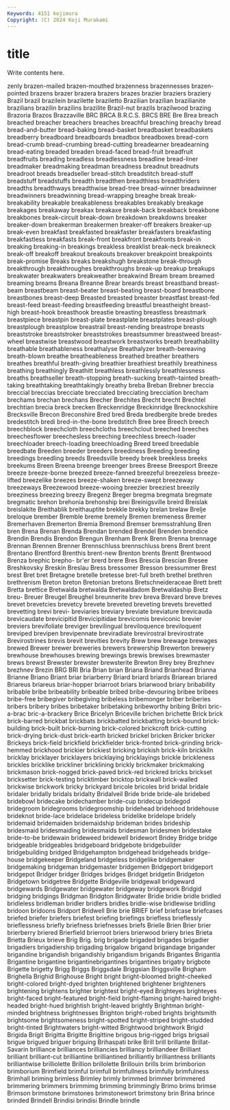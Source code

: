 ```yaml
---
Keywords: 4151 kojimura
Copyright: (C) 2024 Koji Murakami
---
```


# title

Write contents here.



zenly brazen-mailed brazen-mouthed brazenness brazennesses brazen-pointed brazens brazer brazera brazers
brazes brazier braziers braziery Brazil brazil brazilein brazilette braziletto Brazilian
brazilian brazilianite brazilians brazilin brazilins brazilite Brazil-nut brazils brazilwood brazing
Brazoria Brazos Brazzaville BRC BRCA B.R.C.S. BRCS BRE Bre Brea
breach breached breacher breachers breaches breachful breaching breachy bread bread-and-butter
bread-baking bread-basket breadbasket breadbaskets breadberry breadboard breadboards breadbox breadboxes bread-corn
bread-crumb bread-crumbing bread-cutting breadearner breadearning bread-eating breaded breaden bread-faced bread-fruit
breadfruit breadfruits breading breadless breadlessness breadline bread-liner breadmaker breadmaking breadman
breadness breadnut breadnuts breadroot breads breadseller bread-stitch breadstitch bread-stuff breadstuff
breadstuffs breadth breadthen breadthless breadthriders breadths breadthways breadthwise bread-tree bread-winner
breadwinner breadwinners breadwinning bread-wrapping breaghe break break- breakability breakable breakableness
breakables breakably breakage breakages breakaway breakax breakaxe break-back breakback breakbone
breakbones break-circuit break-down breakdown breakdowns breaker breaker-down breakerman breakermen breaker-off
breakers breaker-up break-even breakfast breakfasted breakfaster breakfasters breakfasting breakfastless breakfasts
break-front breakfront breakfronts break-in breaking breaking-in breakings breakless breaklist break-neck
breakneck break-off breakoff breakout breakouts breakover breakpoint breakpoints break-promise Breaks
breaks breakshugh breakstone break-through breakthrough breakthroughes breakthroughs break-up breakup breakups
breakwater breakwaters breakweather breakwind Bream bream breamed breaming breams Breana
Breanne Brear breards breast breastband breast-beam breastbeam breast-beater breast-beating breast-board
breastbone breastbones breast-deep Breasted breasted breaster breastfast breast-fed breast-feed breast-feeding
breastfeeding breastful breastheight breast-high breast-hook breasthook breastie breasting breastless breastmark
breastpiece breastpin breast-plate breastplate breastplates breast-plough breastplough breastplow breastrail breast-rending
breastrope breasts breaststroke breaststroker breaststrokes breastsummer breastweed breast-wheel breastwise breastwood
breastwork breastworks breath breathability breathable breathableness breathalyse Breathalyzer breath-bereaving breath-blown
breathe breatheableness breathed breather breathers breathes breathful breath-giving breathier breathiest
breathily breathiness breathing breathingly Breathitt breathless breathlessly breathlessness breaths breathseller
breath-stopping breath-sucking breath-tainted breath-taking breathtaking breathtakingly breathy breba Breban Brebner
breccia breccial breccias brecciate brecciated brecciating brecciation brecham brechams brechan
brechans Brecher Brechites Brecht brecht Brechtel brechtian brecia breck brecken
Breckenridge Breckinridge Brecknockshire Brecksville Brecon Breconshire Bred bred Breda bredbergite
brede bredes bredestitch bredi bred-in-the-bone bredstitch Bree bree Breech breech
breechblock breechcloth breechcloths breechclout breeched breeches breechesflower breechesless breeching breechless
breech-loader breechloader breech-loading breechloading Breed breed breedable breedbate Breeden breeder
breeders breediness Breeding breeding breedings breedling breeds Breedsville breedy breek
breekless breeks breekums Breen Breena breenge breenger brees Breese Breesport
Breeze breeze breeze-borne breezed breeze-fanned breezeful breezeless breeze-lifted breezelike breezes
breeze-shaken breeze-swept breezeway breezeways Breezewood breeze-wooing breezier breeziest breezily breeziness
breezing breezy Bregenz Breger bregma bregmata bregmate bregmatic brehon brehonia
brehonship brei Breinigsville breird Breislak breislakite Breithablik breithauptite brekkle brekky
brelan brelaw Brelje breloque brember Bremble breme bremely Bremen bremeness
Bremer Bremerhaven Bremerton Bremia Bremond Bremser bremsstrahlung Bren bren Brena
Brenan Brenda Brendan brended Brendel Brenden brendice Brendin Brendis Brendon
Brengun Brenham Brenk Brenn Brenna brennage Brennan Brennen Brenner Brennschluss
brennschluss brens Brent brent Brentano Brentford Brenthis brent-new Brenton brents
Brentt Brentwood Brenza brephic brepho- br'er brerd brere Bres Brescia
Brescian Bresee Breshkovsky Breskin Breslau Bress bressomer Bresson bressummer Brest
brest Bret bret Bretagne bretelle bretesse bret-full breth brethel brethren
brethrenism Breton breton Bretonian bretons Bretschneideraceae Brett brett Bretta brettice
Bretwalda bretwalda Bretwaldadom Bretwaldaship Bretz breu- Breuer Breugel Breughel breunnerite
brev breva Brevard breve breves brevet brevetcies brevetcy brevete breveted
breveting brevets brevetted brevetting brevi brevi- breviaries breviary breviate breviature
brevicauda brevicaudate brevicipitid Brevicipitidae brevicomis breviconic brevier breviers brevifoliate breviger
brevilingual breviloquence breviloquent breviped brevipen brevipennate breviradiate brevirostral brevirostrate Brevirostrines
brevis brevit brevities brevity Brew brew brewage brewages brewed Brewer
brewer breweries brewers brewership Brewerton brewery brewhouse brewhouses brewing brewings
brewis brewises brewmaster brews brewst Brewster brewster brewsterite Brewton Brey
brey Brezhnev brezhnev Brezin BRG BRI Bria Brian brian Briana
Briand Brianhead Brianna Brianne Briano Briant briar briarberry Briard briard
briards Briarean briared Briareus briareus briar-hopper briarroot briars briarwood briary
bribability bribable bribe bribeability bribeable bribed bribe-devouring bribee bribees bribe-free
bribegiver bribegiving bribeless bribemonger briber briberies bribers bribery bribes bribetaker
bribetaking bribeworthy bribing Bribri bric-a-brac bric-a-brackery Brice Bricelyn Briceville brichen
brichette Brick brick brick-barred brickbat brickbats brickbatted brickbatting brick-bound brick-building
brick-built brick-burning brick-colored brickcroft brick-cutting brick-drying brick-dust brick-earth bricked brickel
bricken Bricker bricker Brickeys brick-field brickfield brickfielder brick-fronted brick-grinding brick-hemmed
brickhood brickier brickiest bricking brickish brick-kiln brickkiln bricklay bricklayer bricklayers
bricklaying bricklayings brickle brickleness brickles bricklike brickliner bricklining brickly brickmaker
brickmaking brickmason brick-nogged brick-paved brick-red brickred bricks brickset bricksetter brick-testing
bricktimber bricktop brickwall brick-walled brickwise brickwork bricky brickyard bricole bricoles
brid bridal bridale bridaler bridally bridals bridalty Bridalveil Bride bride
bride-ale bridebed bridebowl bridecake bridechamber bride-cup bridecup bridegod bridegroom bridegrooms
bridegroomship bridehead bridehood bridehouse brideknot bride-lace bridelace brideless bridelike bridelope
bridely bridemaid bridemaiden bridemaidship brideman brides brideship bridesmaid bridesmaiding bridesmaids
bridesman bridesmen bridestake bride-to-be bridewain brideweed bridewell bridewort Bridey Bridge
bridge bridgeable bridgeables bridgeboard bridgebote bridgebuilder bridgebuilding bridged Bridgehampton bridgehead
bridgeheads bridge-house bridgekeeper Bridgeland bridgeless bridgelike bridgemaker bridgemaking bridgeman bridgemaster
bridgemen Bridgeport bridgeport bridgepot Bridger bridger Bridges bridges Bridget bridgetin
Bridgeton Bridgetown bridgetree Bridgette Bridgeville bridgewall bridgeward bridgewards Bridgewater bridgewater
bridgeway bridgework Bridgid bridging bridgings Bridgman Bridgton Bridgwater Bridie bridie
bridle bridled bridleless bridleman bridler bridlers bridles bridle-wise bridlewise bridling
bridoon bridoons Bridport Bridwell Brie brie BRIEF brief briefcase briefcases
briefed briefer briefers briefest briefing briefings briefless brieflessly brieflessness briefly
briefness briefnesses briefs Brielle Brien Brier brier brierberry briered Brierfield
brierroot briers brierwood briery bries Brieta Brietta Brieux brieve Brig
Brig. brig brigade brigaded brigades brigadier brigadiers brigadiership brigading brigalow
brigand brigandage brigander brigandine brigandish brigandishly brigandism brigands Brigantes Brigantia
Brigantine brigantine brigantinebrigantines brigantines brigatry brigbote Brigette brigetty Brigg Briggs
Briggsdale Briggsian Briggsville Brigham Brighella Brighid Brighouse Bright bright bright-bloomed
bright-cheeked bright-colored bright-dyed brighten brightened brightener brighteners brightening brightens brighter
brightest bright-eyed Brighteyes brighteyes bright-faced bright-featured bright-field bright-flaming bright-haired bright-headed
bright-hued brightish bright-leaved brightly Brightman bright-minded brightness brightnesses Brighton bright-robed
brights brightsmith brightsome brightsomeness bright-spotted bright-striped bright-studded bright-tinted Brightwaters bright-witted
Brightwood brightwork Brigid Brigida Brigit Brigitta Brigitte Brigittine brigous brig-rigged
brigs brigsail brigue brigued briguer briguing Brihaspati brike Brill brill
brillante Brillat-Savarin brilliance brilliances brilliancies brilliancy brilliandeer Brilliant brilliant brilliant-cut
brilliantine brilliantined brilliantly brilliantness brilliants brilliantwise brilliolette Brillion brillolette Brillouin
brills brim brimborion brimborium Brimfield brimful brimfull brimfullness brimfully brimfulness
Brimhall briming brimless Brimley brimly brimmed brimmer brimmered brimmering brimmers
brimmimg brimming brimmingly Brimo brims brimse Brimson brimstone brimstones brimstonewort
brimstony brin Brina brince brinded Brindell Brindisi brindisi Brindle brindle
